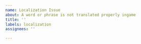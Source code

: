 ```yaml
---
name: Localization Issue
about: A word or phrase is not translated properly ingame
title: ''
labels: localization
assignees: ''

---
```



